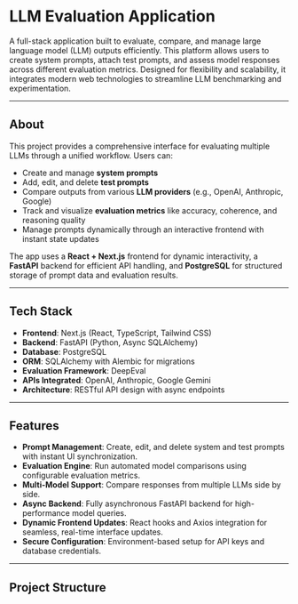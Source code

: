 # LLM Evaluation Application

A full-stack application built to evaluate, compare, and manage large language model (LLM) outputs efficiently. This platform allows users to create system prompts, attach test prompts, and assess model responses across different evaluation metrics. Designed for flexibility and scalability, it integrates modern web technologies to streamline LLM benchmarking and experimentation.

---

## About

This project provides a comprehensive interface for evaluating multiple LLMs through a unified workflow. Users can:
- Create and manage **system prompts**
- Add, edit, and delete **test prompts**
- Compare outputs from various **LLM providers** (e.g., OpenAI, Anthropic, Google)
- Track and visualize **evaluation metrics** like accuracy, coherence, and reasoning quality
- Manage prompts dynamically through an interactive frontend with instant state updates

The app uses a **React + Next.js** frontend for dynamic interactivity, a **FastAPI** backend for efficient API handling, and **PostgreSQL** for structured storage of prompt data and evaluation results.

---

## Tech Stack

- **Frontend**: Next.js (React, TypeScript, Tailwind CSS)
- **Backend**: FastAPI (Python, Async SQLAlchemy)
- **Database**: PostgreSQL
- **ORM**: SQLAlchemy with Alembic for migrations
- **Evaluation Framework**: DeepEval
- **APIs Integrated**: OpenAI, Anthropic, Google Gemini
- **Architecture**: RESTful API design with async endpoints

---

## Features

- **Prompt Management**: Create, edit, and delete system and test prompts with instant UI synchronization.
- **Evaluation Engine**: Run automated model comparisons using configurable evaluation metrics.
- **Multi-Model Support**: Compare responses from multiple LLMs side by side.
- **Async Backend**: Fully asynchronous FastAPI backend for high-performance model queries.
- **Dynamic Frontend Updates**: React hooks and Axios integration for seamless, real-time interface updates.
- **Secure Configuration**: Environment-based setup for API keys and database credentials.

---

## Project Structure


